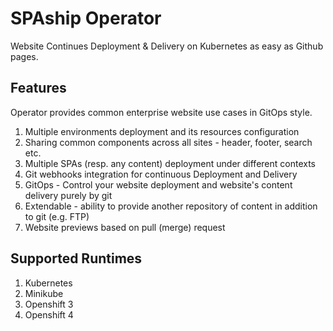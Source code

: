 # SPAship Operator

Website Continues Deployment & Delivery on Kubernetes as easy as Github pages.

## Features

Operator provides common enterprise website use cases in GitOps style.

1. Multiple environments deployment and its resources configuration
2. Sharing common components across all sites - header, footer, search etc.
3. Multiple SPAs (resp. any content) deployment under different contexts
4. Git webhooks integration for continuous Deployment and Delivery
5. GitOps - Control your website deployment and website's content delivery purely by git
6. Extendable - ability to provide another repository of content in addition to git (e.g. FTP)
7. Website previews based on pull (merge) request

## Supported Runtimes

1. Kubernetes
2. Minikube
3. Openshift 3
4. Openshift 4
